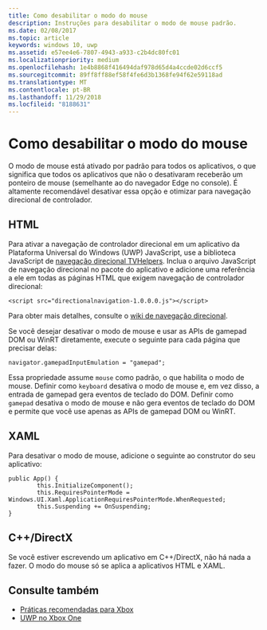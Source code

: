 ```yaml
---
title: Como desabilitar o modo do mouse
description: Instruções para desabilitar o modo de mouse padrão.
ms.date: 02/08/2017
ms.topic: article
keywords: windows 10, uwp
ms.assetid: e57ee4e6-7807-4943-a933-c2b4dc80fc01
ms.localizationpriority: medium
ms.openlocfilehash: 1e4b8868f416494daf978d65d4a4ccde02d6ccf5
ms.sourcegitcommit: 89ff8ff88ef58f4fe6d3b1368fe94f62e59118ad
ms.translationtype: MT
ms.contentlocale: pt-BR
ms.lasthandoff: 11/29/2018
ms.locfileid: "8188631"
---
```

# <a name="how-to-disable-mouse-mode"></a>Como desabilitar o modo do mouse
O modo de mouse está ativado por padrão para todos os aplicativos, o que significa que todos os aplicativos que não o desativaram receberão um ponteiro de mouse (semelhante ao do navegador Edge no console). É altamente recomendável desativar essa opção e otimizar para navegação direcional de controlador.   
   
## <a name="html"></a>HTML   
Para ativar a navegação de controlador direcional em um aplicativo da Plataforma Universal do Windows (UWP) JavaScript, use a biblioteca JavaScript de [navegação direcional TVHelpers](https://github.com/Microsoft/TVHelpers/wiki/Using-DirectionalNavigation). Inclua o arquivo JavaScript de navegação direcional no pacote do aplicativo e adicione uma referência a ele em todas as páginas HTML que exigem navegação de controlador direcional:

```code
<script src="directionalnavigation-1.0.0.0.js"></script>
```
Para obter mais detalhes, consulte o [wiki de navegação direcional](https://github.com/Microsoft/TVHelpers/wiki/Using-DirectionalNavigation).

Se você desejar desativar o modo de mouse e usar as APIs de gamepad DOM ou WinRT diretamente, execute o seguinte para cada página que precisar delas: 
   
```code
navigator.gamepadInputEmulation = "gamepad";
```   

   Essa propriedade assume `mouse` como padrão, o que habilita o modo de mouse. Definir como `keyboard` desativa o modo de mouse e, em vez disso, a entrada de gamepad gera eventos de teclado do DOM. Definir como `gamepad` desativa o modo de mouse e não gera eventos de teclado do DOM e permite que você use apenas as APIs de gamepad DOM ou WinRT.

## <a name="xaml"></a>XAML    
Para desativar o modo de mouse, adicione o seguinte ao construtor do seu aplicativo:   
   
```code
public App() {
        this.InitializeComponent();
        this.RequiresPointerMode = Windows.UI.Xaml.ApplicationRequiresPointerMode.WhenRequested;
        this.Suspending += OnSuspending;
}
```

## <a name="cdirectx"></a>C++/DirectX   
Se você estiver escrevendo um aplicativo em C++/DirectX, não há nada a fazer. O modo do mouse só se aplica a aplicativos HTML e XAML.

## <a name="see-also"></a>Consulte também
- [Práticas recomendadas para Xbox](tailoring-for-xbox.md)
- [UWP no Xbox One](index.md)

